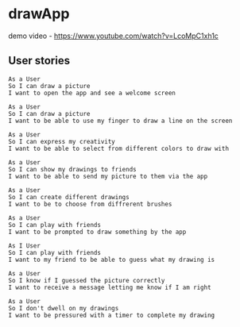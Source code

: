 # drawApp

demo video - https://www.youtube.com/watch?v=LcoMpC1xh1c

## User stories

```
As a User
So I can draw a picture
I want to open the app and see a welcome screen
```
```
As a User
So I can draw a picture
I want to be able to use my finger to draw a line on the screen
```
```
As a User
So I can express my creativity
I want to be able to select from different colors to draw with
```
```
As a User
So I can show my drawings to friends
I want to be able to send my picture to them via the app
```
```
As a User
So I can create different drawings
I want to be to choose from diffrerent brushes
```
```
As a User
So I can play with friends
I want to be prompted to draw something by the app
```
```
As I User
So I can play with friends
I want to my friend to be able to guess what my drawing is
```
```
As a User
So I know if I guessed the picture correctly
I want to receive a message letting me know if I am right
```
```
As a User
So I don't dwell on my drawings
I want to be pressured with a timer to complete my drawing
```
